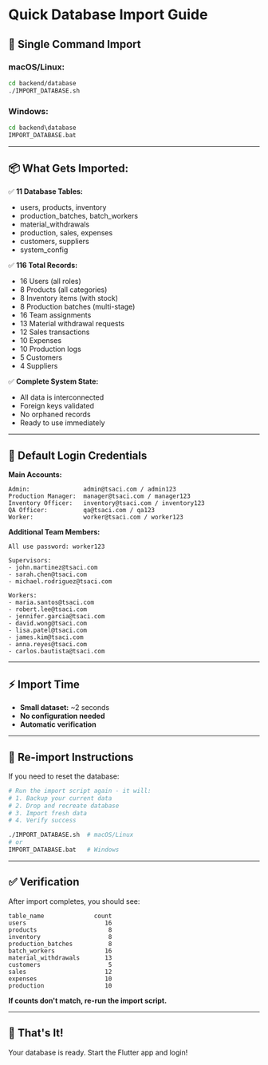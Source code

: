 # Quick Database Import Guide

## 🎯 Single Command Import

### macOS/Linux:
```bash
cd backend/database
./IMPORT_DATABASE.sh
```

### Windows:
```cmd
cd backend\database
IMPORT_DATABASE.bat
```

---

## 📦 What Gets Imported:

✅ **11 Database Tables:**
- users, products, inventory
- production_batches, batch_workers
- material_withdrawals
- production, sales, expenses
- customers, suppliers
- system_config

✅ **116 Total Records:**
- 16 Users (all roles)
- 8 Products (all categories)
- 8 Inventory items (with stock)
- 8 Production batches (multi-stage)
- 16 Team assignments
- 13 Material withdrawal requests
- 12 Sales transactions
- 10 Expenses
- 10 Production logs
- 5 Customers
- 4 Suppliers

✅ **Complete System State:**
- All data is interconnected
- Foreign keys validated
- No orphaned records
- Ready to use immediately

---

## 🔐 Default Login Credentials

**Main Accounts:**
```
Admin:               admin@tsaci.com / admin123
Production Manager:  manager@tsaci.com / manager123
Inventory Officer:   inventory@tsaci.com / inventory123
QA Officer:          qa@tsaci.com / qa123
Worker:              worker@tsaci.com / worker123
```

**Additional Team Members:**
```
All use password: worker123

Supervisors:
- john.martinez@tsaci.com
- sarah.chen@tsaci.com
- michael.rodriguez@tsaci.com

Workers:
- maria.santos@tsaci.com
- robert.lee@tsaci.com
- jennifer.garcia@tsaci.com
- david.wong@tsaci.com
- lisa.patel@tsaci.com
- james.kim@tsaci.com
- anna.reyes@tsaci.com
- carlos.bautista@tsaci.com
```

---

## ⚡ Import Time

- **Small dataset:** ~2 seconds
- **No configuration needed**
- **Automatic verification**

---

## 🔄 Re-import Instructions

If you need to reset the database:

```bash
# Run the import script again - it will:
# 1. Backup your current data
# 2. Drop and recreate database
# 3. Import fresh data
# 4. Verify success

./IMPORT_DATABASE.sh  # macOS/Linux
# or
IMPORT_DATABASE.bat   # Windows
```

---

## ✅ Verification

After import completes, you should see:

```
table_name              count
users                      16
products                    8
inventory                   8
production_batches          8
batch_workers              16
material_withdrawals       13
customers                   5
sales                      12
expenses                   10
production                 10
```

**If counts don't match, re-run the import script.**

---

## 🎉 That's It!

Your database is ready. Start the Flutter app and login!

